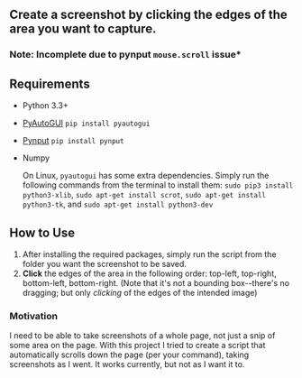 ## Create a screenshot by clicking the edges of the area you want to capture.

### Note: Incomplete due to pynput `mouse.scroll` issue*

## Requirements
  - Python 3.3+
  - [PyAutoGUI](https://pyautogui.readthedocs.io/en/latest/index.html)    ```pip install pyautogui```
  - [Pynput](https://pynput.readthedocs.io/en/latest/#)     ```pip install pynput```
  - Numpy
  
    On Linux, ```pyautogui``` has some extra dependencies. Simply run the following commands from the terminal to install them:
    ```sudo pip3 install python3-xlib```, 
    ```sudo apt-get install scrot```, 
    ```sudo apt-get install python3-tk```, and 
    ```sudo apt-get install python3-dev``` 
  
## How to Use
  1. After installing the required packages, simply run the script from the folder you want the screenshot to be saved.
  2. **Click** the edges of the area in the following order: top-left, top-right, bottom-left, bottom-right. (Note that it's not a bounding box--there's no dragging; but only _clicking_ of the edges of the intended image)
  
### Motivation
I need to be able to take screenshots of a whole page, not just a snip of some area on the page. With this project I tried to create a script that automatically scrolls down the page (per your command), taking screenshots as I went. It works currently, but not as I want it to.
